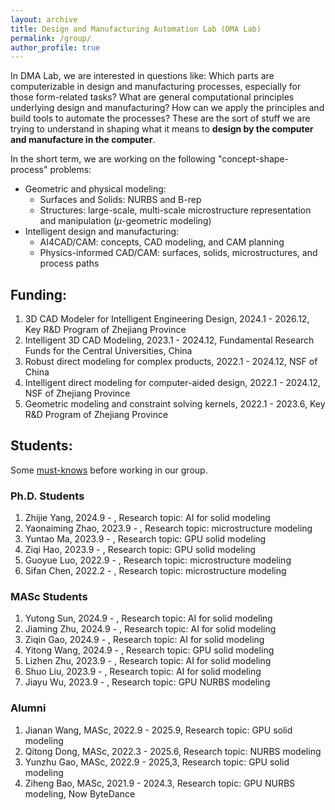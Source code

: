 ```yaml
---
layout: archive
title: Design and Manufacturing Automation Lab (DMA Lab)
permalink: /group/
author_profile: true
---
```


In DMA Lab, we are interested in questions like: Which parts are computerizable in design and manufacturing processes, especially for those form-related tasks? What are general computational principles underlying design and manufacturing? How can we apply the principles and build tools to automate the processes? These are the sort of stuff we are trying to understand in shaping what it means to **design by the computer and manufacture in the computer**.

<!-- 如何进行跨媒体表达？如何实现大数据融合、匹配与协同计算？如何得出人工智能感知、推理、决策的高效模型？如何实现更具有感受、理解与交互能力的智能系统？ -->

<!-- In the short term, we are working on the following "form-process-property" problems:
1. Geometric modeling of curves, surfaces, solids, and microstructures:
    1. NURBS/B-rep computing, learning, and optimization
    1. Generative/Direct solid modeling
    1. Microstructures modeling (microstructure and microsurfaces)
1. With applied research on:
    1. Intelligent and intuitive CAD
    1. Virtual manufacturing (tool path planning, machining/3D printing simulation and optimization) -->

In the short term, we are working on the following "concept-shape-process" problems:
* Geometric and physical modeling:
  - Surfaces and Solids: NURBS and B-rep
  - Structures: large-scale, multi-scale microstructure representation and manipulation ($\mu$-geometric modeling)
* Intelligent design and manufacturing:
  - AI4CAD/CAM: concepts, CAD modeling, and CAM planning
  - Physics-informed CAD/CAM: surfaces, solids, microstructures, and process paths

## Funding:
1. 3D CAD Modeler for Intelligent Engineering Design, 2024.1 - 2026.12, Key R&D Program of Zhejiang Province
1. Intelligent 3D CAD Modeling, 2023.1 - 2024.12, Fundamental Research Funds for the Central Universities, China
1. Robust direct modeling for complex products, 2022.1 - 2024.12, NSF of China
1. Intelligent direct modeling for computer-aided design, 2022.1 - 2024.12, NSF of Zhejiang Province
1. Geometric modeling and constraint solving kernels, 2022.1 - 2023.6, Key R&D Program of Zhejiang Province

## Students:
Some [must-knows](must_knows.md) before working in our group.

### Ph.D. Students
1. Zhijie Yang, 2024.9 - , Research topic: AI for solid modeling
1. Yaonaiming Zhao, 2023.9 - , Research topic: microstructure modeling
1. Yuntao Ma, 2023.9 - , Research topic: GPU solid modeling
1. Ziqi Hao, 2023.9 - , Research topic: GPU solid modeling
1. Guoyue Luo, 2022.9 - , Research topic: microstructure modeling
1. Sifan Chen, 2022.2 - , Research topic: microstructure modeling

### MASc Students
1. Yutong Sun, 2024.9 - , Research topic: AI for solid modeling
1. Jiaming Zhu, 2024.9 - , Research topic: AI for solid modeling
1. Ziqin Gao, 2024.9 - , Research topic: AI for solid modeling
1. Yitong Wang, 2024.9 - , Research topic: GPU solid modeling
1. Lizhen Zhu, 2023.9 - , Research topic: AI for solid modeling
1. Shuo Liu, 2023.9 - , Research topic: AI for solid modeling
1. Jiayu Wu, 2023.9 - , Research topic: GPU NURBS modeling

### Alumni
1. Jianan Wang, MASc, 2022.9 - 2025.9, Research topic: GPU solid modeling
1. Qitong Dong, MASc, 2022.3 - 2025.6, Research topic: NURBS modeling
1. Yunzhu Gao, MASc, 2022.9 - 2025,3, Research topic: GPU solid modeling
1. Ziheng Bao, MASc, 2021.9 - 2024.3, Research topic: GPU NURBS modeling, Now ByteDance







<!-- 
## Locations of key files/directories

* Basic config options: _config.yml
* Top navigation bar config: _data/navigation.yml
* Single pages: _pages/
* Collections of pages are .md or .html files in:
  * _publications/
  * _portfolio/
  * _posts/
  * _teaching/
  * _talks/
* Footer: _includes/footer.html
* Static files (like PDFs): /files/
* Profile image (can set in _config.yml): images/profile.png

## Tips and hints

* Name a file ".md" to have it render in markdown, name it ".html" to render in HTML.
* Go to the [commit list](https://github.com/academicpages/academicpages.github.io/commits/master) (on your repo) to find the last version Github built with Jekyll. 
  * Green check: successful build
  * Orange circle: building
  * Red X: error
  * No icon: not built

## Resources
 * [Liquid syntax guide](https://shopify.github.io/liquid/tags/control-flow/)

## Markdown guide

### Header three

#### Header four

##### Header five

###### Header six

## Blockquotes

Single line blockquote:

> Quotes are cool.

## Tables

### Table 1

| Entry            | Item   |                                                              |
| --------         | ------ | ------------------------------------------------------------ |
| [John Doe](#)    | 2016   | Description of the item in the list                          |
| [Jane Doe](#)    | 2019   | Description of the item in the list                          |
| [Doe Doe](#)     | 2022   | Description of the item in the list                          |

### Table 2

| Header1 | Header2 | Header3 |
|:--------|:-------:|--------:|
| cell1   | cell2   | cell3   |
| cell4   | cell5   | cell6   |
|-----------------------------|
| cell1   | cell2   | cell3   |
| cell4   | cell5   | cell6   |
|=============================|
| Foot1   | Foot2   | Foot3   |

## Definition Lists

Definition List Title
:   Definition list division.

Startup
:   A startup company or startup is a company or temporary organization designed to search for a repeatable and scalable business model.

#dowork
:   Coined by Rob Dyrdek and his personal body guard Christopher "Big Black" Boykins, "Do Work" works as a self motivator, to motivating your friends.

Do It Live
:   I'll let Bill O'Reilly [explain](https://www.youtube.com/watch?v=O_HyZ5aW76c "We'll Do It Live") this one.

## Unordered Lists (Nested)

  * List item one 
      * List item one 
          * List item one
          * List item two
          * List item three
          * List item four
      * List item two
      * List item three
      * List item four
  * List item two
  * List item three
  * List item four

## Ordered List (Nested)

  1. List item one 
      1. List item one 
          1. List item one
          2. List item two
          3. List item three
          4. List item four
      2. List item two
      3. List item three
      4. List item four
  2. List item two
  3. List item three
  4. List item four

## Buttons

Make any link standout more when applying the `.btn` class.

## Notices

**Watch out!** You can also add notices by appending `{: .notice}` to a paragraph.
{: .notice}

## HTML Tags

### Address Tag

<address>
  1 Infinite Loop<br /> Cupertino, CA 95014<br /> United States
</address>

### Anchor Tag (aka. Link)

This is an example of a [link](http://github.com "Github").

### Abbreviation Tag

The abbreviation CSS stands for "Cascading Style Sheets".

*[CSS]: Cascading Style Sheets

### Cite Tag

"Code is poetry." ---<cite>Automattic</cite>

### Code Tag

You will learn later on in these tests that `word-wrap: break-word;` will be your best friend.

### Strike Tag

This tag will let you <strike>strikeout text</strike>.

### Emphasize Tag

The emphasize tag should _italicize_ text.

### Insert Tag

This tag should denote <ins>inserted</ins> text.

### Keyboard Tag

This scarcely known tag emulates <kbd>keyboard text</kbd>, which is usually styled like the `<code>` tag.

### Preformatted Tag

This tag styles large blocks of code.

<pre>
.post-title {
  margin: 0 0 5px;
  font-weight: bold;
  font-size: 38px;
  line-height: 1.2;
  and here's a line of some really, really, really, really long text, just to see how the PRE tag handles it and to find out how it overflows;
}
</pre>

### Quote Tag

<q>Developers, developers, developers&#8230;</q> &#8211;Steve Ballmer

### Strong Tag

This tag shows **bold text**.

### Subscript Tag

Getting our science styling on with H<sub>2</sub>O, which should push the "2" down.

### Superscript Tag

Still sticking with science and Isaac Newton's E = MC<sup>2</sup>, which should lift the 2 up.

### Variable Tag

This allows you to denote <var>variables</var>. -->
